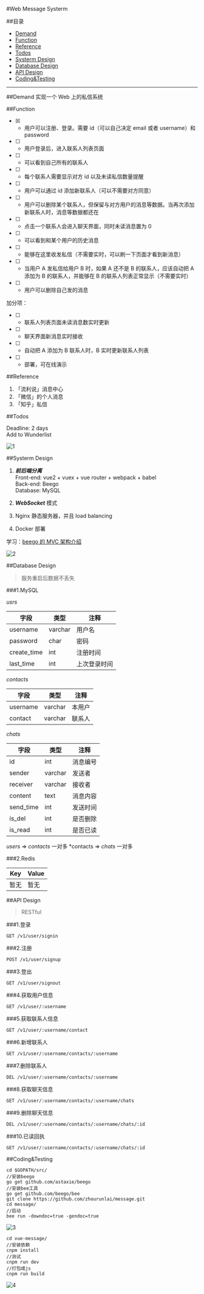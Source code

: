 #Web Message Systerm

##目录
* [Demand](#demand)
* [Function](#function)
* [Reference](#reference)
* [Todos](#todos)
* [Systerm Design](#systerm-design)
* [Database Design](#database-design)
* [API Design](#api-design)
* [Coding&Testing](#codingtesting)


---



##Demand
实现一个 Web 上的私信系统



##Function

- [x] * 用户可以注册、登录。需要 id（可以自己决定 email 或者 username）和 password  
- [ ] * 用户登录后，进入联系人列表页面  
- [ ] - 可以看到自己所有的联系人  
- [ ] - 每个联系人需要显示对方 id 以及未读私信数量提醒  
- [ ] - 用户可以通过 id 添加新联系人（可以不需要对方同意）  
- [ ] - 用户可以删除某个联系人，但保留与对方用户的消息等数据。当再次添加新联系人时，消息等数据都还在  
- [ ] * 点击一个联系人会进入聊天界面，同时未读消息置为 0  
- [ ] - 可以看到和某个用户的历史消息  
- [ ] - 能够在这里收发私信（不需要实时，可以刷一下页面才看到新消息）  
- [ ] - 当用户 A 发私信给用户 B 时，如果 A 还不是 B 的联系人，应该自动把 A 添加为 B 的联系人，并能够在 B 的联系人列表正常显示（不需要实时）  
- [ ] - 用户可以删除自己发的消息  

加分项：  

- [ ] * 联系人列表页面未读消息数实时更新  
- [ ] * 聊天界面新消息实时接收  
- [ ] * 自动把 A 添加为 B 联系人时，B 实时更新联系人列表  
- [ ] * 部署，可在线演示  



##Reference

1. 「流利说」消息中心
2. 「微信」的个人消息
3. 「知乎」私信



##Todos

Deadline: 2 days  
Add to Wunderlist  

![1](http://ww1.sinaimg.cn/large/9f47c048gy1fdlms5yaoqj21kw0zk7wh)



##Systerm Design
1. ***前后端分离***  
Front-end: vue2 + vuex + vue router + webpack + babel  
Back-end: Beego  
Database: MySQL  

2. ***WebSocket*** 模式  

3. Nginx 静态服务器，并且 load balancing  

4. Docker 部署  

学习：[beego 的 MVC 架构介绍](https://beego.me/docs/mvc/)  

![2](http://ww1.sinaimg.cn/large/9f47c048gy1fdlnu5ebs0j21kw16oakv)



##Database Design
>服务重启后数据不丢失

###1.MySQL  

*usrs*

|字段|类型|注释|
|----|----|----|
|username|varchar|用户名|
|password|char|密码|
|create_time|int|注册时间|
|last_time|int|上次登录时间

*contacts*

|字段|类型|注释|
|----|----|----|
|username|varchar|本用户|
|contact|varchar|联系人|

*chats*

|字段|类型|注释|
|----|----|----|
|id|int|消息编号|
|sender|varchar|发送者|
|receiver|varchar|接收者|
|content|text|消息内容|
|send_time|int|发送时间|
|is_del|int|是否删除|
|is_read|int|是否已读|


*users* => *contacts* 一对多
*contacts => *chats* 一对多

###2.Redis

|Key|Value|
|----|----|
|暂无|暂无|




##API Design
>RESTful

###1.登录
```
GET /v1/user/signin
```  

###2.注册  
```
POST /v1/user/signup
```

###3.登出
```
GET /v1/user/signout
```

###4.获取用户信息  
```
GET /v1/user/:username
```

###5.获取联系人信息
```
GET /v1/user/:username/contact
```

###6.新增联系人
```
GET /v1/user/:username/contacts/:username
```

###7.删除联系人
```
DEL /v1/user/:username/contacts/:username  
```

###8.获取聊天信息  
```
GET /v1/user/:username/contacts/:username/chats
```

###9.删除聊天信息
```
DEL /v1/user/:username/contacts/:username/chats/:id
```

###10.已读回执
```
GET /v1/user/:username/contacts/:username/chats/:id
```



##Coding&Testing

```
cd $GOPATH/src/
//安装beego
go get github.com/astaxie/beego
//安装bee工具
go get github.com/beego/bee
git clone https://github.com/zhourunlai/message.git
cd message/
//启动
bee run -downdoc=true -gendoc=true
```
![3](http://ww1.sinaimg.cn/large/9f47c048gy1fdm8bk33yxj21kw0zkamm)

```
cd vue-message/
//安装依赖
cnpm install
//测试
cnpm run dev
//打包成js
cnpm run build
```
![4](http://ww1.sinaimg.cn/large/9f47c048gy1fdm8dm5g2pj21kw0zkkfg)
